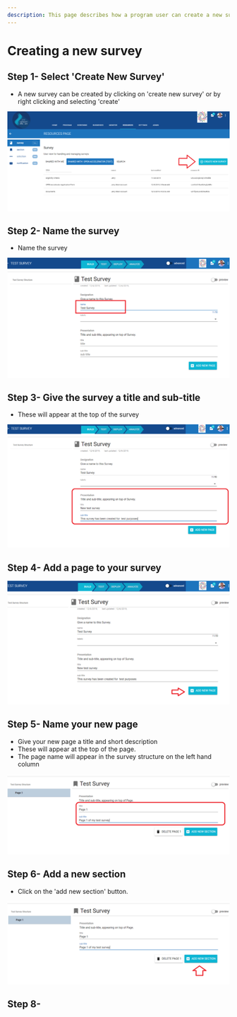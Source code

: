 ```yaml
---
description: This page describes how a program user can create a new survey.
---
```


# Creating a new survey

## Step 1- Select 'Create New Survey'

* A new survey can be created by clicking on 'create new survey' or by right clicking and selecting 'create'

![](../../../../.gitbook/assets/image%20%2884%29.png)

## Step 2- Name the survey

* Name the survey

![](../../../../.gitbook/assets/image%20%28178%29.png)

## Step 3- Give the survey a title and sub-title

* These will appear at the top of the survey

![](../../../../.gitbook/assets/image%20%28148%29.png)

## Step 4- Add a page to your survey

![](../../../../.gitbook/assets/image%20%2822%29.png)

## **Step 5- Name your new page**

* Give your new page a title and short description
* These will appear at the top of the page.
* The page name will appear in the survey structure on the left hand column

![](../../../../.gitbook/assets/image%20%2863%29.png)

## Step 6- Add a new section

* Click on the 'add new section' button.

![](../../../../.gitbook/assets/image%20%2894%29.png)

## Step 8- 

